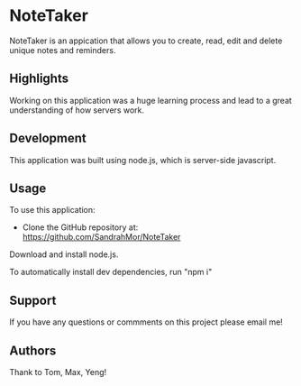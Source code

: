 # NoteTaker

NoteTaker is an appication that allows you to create, read, edit and delete unique notes and reminders. 

## Highlights

Working on this application was a huge learning process and lead to a great understanding of how servers work.

## Development

This application was built using node.js, which is server-side javascript.


## Usage

To use this application:

- Clone the GitHub repository at: https://github.com/SandrahMor/NoteTaker

Download and install node.js.

To automatically install dev dependencies, run "npm i"


## Support

If you have any questions or commments on this project please email me!

## Authors 
Thank  to Tom, Max, Yeng!
